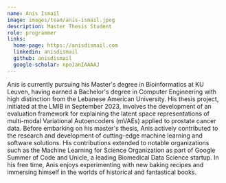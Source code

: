 ```yaml
---
name: Anis Ismail
image: images/team/anis-ismail.jpeg
description: Master Thesis Student
role: programmer
links:
  home-page: https://anisdismail.com
  linkedin: anisdismail
  github: anisdismail
  google-scholar: npoJanIAAAAJ
---
```

Anis is currently pursuing his Master's degree in Bioinformatics at KU Leuven, having earned a Bachelor's degree in Computer Engineering with high distinction from the Lebanese American University. His thesis project, initiated at the LMIB in September 2023, involves the development of an evaluation framework for explaining the latent space representations of multi-modal Variational Autoencoders (mVAEs) applied to prostate cancer data. Before embarking on his master's thesis, Anis actively contributed to the research and development of cutting-edge machine learning and software solutions. His contributions extended to notable organizations such as the Machine Learning for Science Organization as part of Google Summer of Code and Unicle, a leading Biomedical Data Science startup. In his free time, Anis enjoys experimenting with new baking recipes and immersing himself in the worlds of historical and fantastical books.